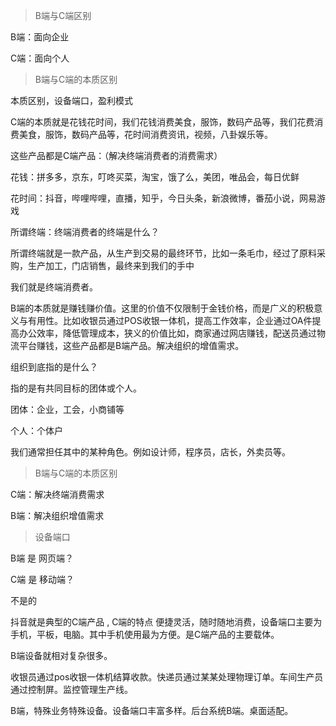> B端与C端区别

B端：面向企业

C端：面向个人

> B端与C端的本质区别

本质区别，设备端口，盈利模式

C端的本质就是花钱花时间，我们花钱消费美食，服饰，数码产品等，我们花费消费美食，服饰，数码产品等，花时间消费资讯，视频，八卦娱乐等。

这些产品都是C端产品：（解决终端消费者的消费需求）

花钱：拼多多，京东，叮咚买菜，淘宝，饿了么，美团，唯品会，每日优鲜

花时间：抖音，哔哩哔哩，直播，知乎，今日头条，新浪微博，番茄小说，网易游戏

所谓终端：终端消费者的终端是什么？

所谓终端就是一款产品，从生产到交易的最终环节，比如一条毛巾，经过了原料采购，生产加工，门店销售，最终来到我们的手中

我们就是终端消费者。

B端的本质就是赚钱赚价值。这里的价值不仅限制于金钱价格，而是广义的积极意义与有用性。比如收银员通过POS收银一体机，提高工作效率，企业通过OA件提高办公效率，降低管理成本，狭义的价值比如，商家通过网店赚钱，配送员通过物流平台赚钱，这些产品都是B端产品。解决组织的增值需求。

组织到底指的是什么？

指的是有共同目标的团体或个人。

团体：企业，工会，小商铺等

个人：个体户

我们通常担任其中的某种角色。例如设计师，程序员，店长，外卖员等。

> B端与C端的本质区别

C端：解决终端消费需求

B端：解决组织增值需求

> 设备端口

B端 是 网页端？

C端 是 移动端？

不是的

抖音就是典型的C端产品 , C端的特点 便捷灵活，随时随地消费，设备端口主要为手机，平板，电脑。其中手机使用最为方便。是C端产品的主要载体。

B端设备就相对复杂很多。

收银员通过pos收银一体机结算收款。快递员通过某某处理物理订单。车间生产员通过控制屏。监控管理生产线。

B端，特殊业务特殊设备。设备端口丰富多样。后台系统B端。桌面适配。